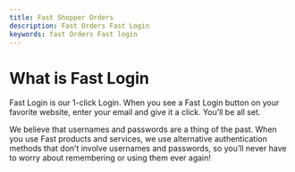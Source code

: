 ```yaml
---
title: Fast Shopper Orders
description: Fast Orders Fast Login
keywords: fast Orders Fast login
---
```


# What is Fast Login

Fast Login is our 1-click Login. When you see a Fast Login button on your favorite website, enter your email and give it a click. You’ll be all set.

We believe that usernames and passwords are a thing of the past. When you use Fast products and services, we use alternative authentication methods that don’t involve usernames and passwords, so you’ll never have to worry about remembering or using them ever again!
